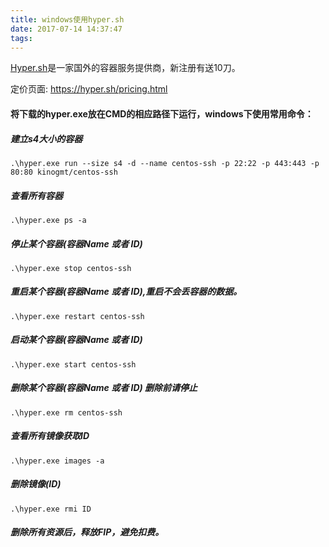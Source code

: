 ```yaml
---
title: windows使用hyper.sh
date: 2017-07-14 14:37:47
tags:
---
```


[Hyper.sh](https://console.hyper.sh/register/invite/Wqwq4zj25nCQ8Q0267waig7g9dMrOWTR)是一家国外的容器服务提供商，新注册有送10刀。

定价页面: https://hyper.sh/pricing.html

#### 将下载的hyper.exe放在CMD的相应路径下运行，windows下使用常用命令：

##### 建立s4大小的容器

`.\hyper.exe run --size s4 -d --name centos-ssh -p 22:22 -p 443:443 -p 80:80 kinogmt/centos-ssh`

<!--more-->

##### 查看所有容器

`.\hyper.exe ps -a`

##### 停止某个容器(容器Name 或者 ID)

`.\hyper.exe stop centos-ssh`

##### 重启某个容器(容器Name 或者 ID),重启不会丢容器的数据。

`.\hyper.exe restart centos-ssh`

##### 启动某个容器(容器Name 或者 ID)

`.\hyper.exe start centos-ssh`

##### 删除某个容器(容器Name 或者 ID) 删除前请停止

`.\hyper.exe rm centos-ssh`

##### 查看所有镜像获取ID

`.\hyper.exe images -a`

##### 删除镜像(ID)

`.\hyper.exe rmi ID`

##### 删除所有资源后，释放FIP，避免扣费。